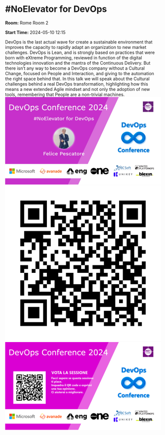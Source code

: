 # #NoElevator for DevOps
**Room:** Rome Room 2

**Start Time:** 2024-05-10 12:15

DevOps is the last actual wave for create a sustainable environment that improves the capacity to rapidly adapt an organization to new market challenges.
DevOps is Lean, and is strongly based on practices that were born with eXtreme Programming, reviewed in function of the digital technologies innovation and the mantra of the Continuous Delivery.
But there isn’t any way to become a DevOps company without a Cultural Change, focused on People and Interaction, and giving to the automation the right space behind that.
In this talk we will speak about the Cultural challenges behind a real DevOps transformation, highlighting how this means a new extended Agile mindset and not only the adoption of new tools, remembering that People are a non-trivial machines.
![Banner](room2_12_15.jpeg 'SessionBanner')
![QR](qr.png 'Qr')
![Voting Banner](votingBanner.png 'Voting Banner')

